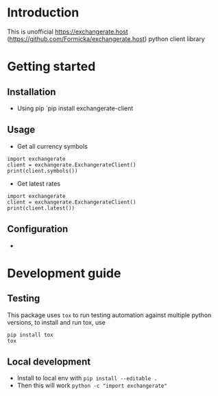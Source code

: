 # Introduction
This is unofficial https://exchangerate.host (https://github.com/Formicka/exchangerate.host) python client library

# Getting started

## Installation
- Using pip `pip install exchangerate-client

## Usage
- Get all currency symbols
```
import exchangerate
client = exchangerate.ExchangerateClient()
print(client.symbols())
```

- Get latest rates
```
import exchangerate
client = exchangerate.ExchangerateClient()
print(client.latest())
```

## Configuration
- 

# Development guide
## Testing
This package uses `tox` to run testing automation against multiple python versions, to install and run tox, use

```
pip install tox
tox
```

## Local development
- Install to local env with `pip install --editable .`
- Then this will work `python -c "import exchangerate"`
